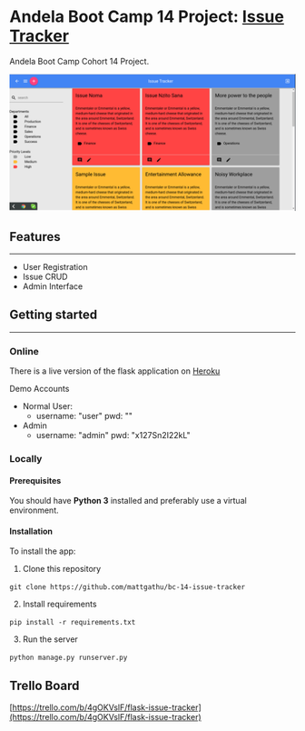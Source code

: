 # Andela Boot Camp 14 Project: [Issue Tracker](https://mg-issue-tracker.herokuapp.com/)

Andela Boot Camp Cohort 14 Project.

![screenshot](https://github.com/mattgathu/bc-14-issue-tracker/blob/master/screenshot.png?raw=true)


## Features
---
- User Registration
- Issue CRUD
- Admin Interface

## Getting started
---

### Online

There is a live version of the flask application on [Heroku](https://mg-issue-tracker.herokuapp.com/)

Demo Accounts

* Normal User:
    - username: "user" pwd: ""
* Admin
    - username: "admin" pwd: "x127Sn2I22kL"

### Locally

#### Prerequisites

You should have **Python 3** installed and preferably use a virtual environment.

#### Installation

To install the app:

1. Clone this repository

`git clone https://github.com/mattgathu/bc-14-issue-tracker`

2. Install requirements

`pip install -r requirements.txt`

3. Run the server

`python manage.py runserver.py`


## Trello Board

[https://trello.com/b/4gOKVslF/flask-issue-tracker](https://trello.com/b/4gOKVslF/flask-issue-tracker)
